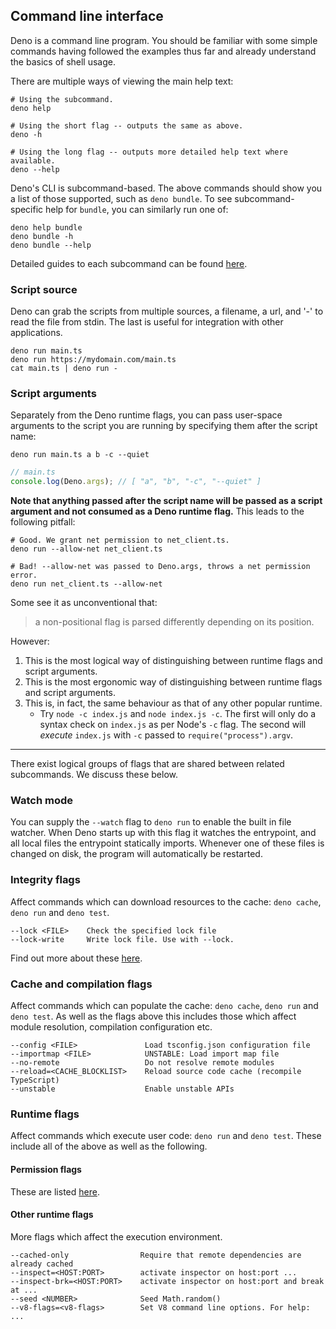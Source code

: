<!-- L1..1
## Command line interface
-->

## Command line interface

<!-- L3..5
Deno is a command line program. You should be familiar with some simple commands
having followed the examples thus far and already understand the basics of shell
usage.
-->

Deno is a command line program. You should be familiar with some simple commands
having followed the examples thus far and already understand the basics of shell
usage.

<!-- L7..7
There are multiple ways of viewing the main help text:
-->

There are multiple ways of viewing the main help text:

<!-- L9..18
```shell
# Using the subcommand.
deno help

# Using the short flag -- outputs the same as above.
deno -h

# Using the long flag -- outputs more detailed help text where available.
deno --help
```
-->

```shell
# Using the subcommand.
deno help

# Using the short flag -- outputs the same as above.
deno -h

# Using the long flag -- outputs more detailed help text where available.
deno --help
```

<!-- L20..22
Deno's CLI is subcommand-based. The above commands should show you a list of
those supported, such as `deno bundle`. To see subcommand-specific help for
`bundle`, you can similarly run one of:
-->

Deno's CLI is subcommand-based. The above commands should show you a list of
those supported, such as `deno bundle`. To see subcommand-specific help for
`bundle`, you can similarly run one of:

<!-- L24..28
```shell
deno help bundle
deno bundle -h
deno bundle --help
```
-->

```shell
deno help bundle
deno bundle -h
deno bundle --help
```

<!-- L30..30
Detailed guides to each subcommand can be found [here](../tools.md).
-->

Detailed guides to each subcommand can be found [here](../tools.md).

<!-- L32..32
### Script source
-->

### Script source

<!-- L34..36
Deno can grab the scripts from multiple sources, a filename, a url, and '-' to
read the file from stdin. The last is useful for integration with other
applications.
-->

Deno can grab the scripts from multiple sources, a filename, a url, and '-' to
read the file from stdin. The last is useful for integration with other
applications.

<!-- L38..42
```shell
deno run main.ts
deno run https://mydomain.com/main.ts
cat main.ts | deno run -
```
-->

```shell
deno run main.ts
deno run https://mydomain.com/main.ts
cat main.ts | deno run -
```

<!-- L44..44
### Script arguments
-->

### Script arguments

<!-- L46..47
Separately from the Deno runtime flags, you can pass user-space arguments to the
script you are running by specifying them after the script name:
-->

Separately from the Deno runtime flags, you can pass user-space arguments to the
script you are running by specifying them after the script name:

<!-- L49..51
```shell
deno run main.ts a b -c --quiet
```
-->

```shell
deno run main.ts a b -c --quiet
```

<!-- L53..56
```ts
// main.ts
console.log(Deno.args); // [ "a", "b", "-c", "--quiet" ]
```
-->

```ts
// main.ts
console.log(Deno.args); // [ "a", "b", "-c", "--quiet" ]
```

<!-- L58..60
**Note that anything passed after the script name will be passed as a script
argument and not consumed as a Deno runtime flag.** This leads to the following
pitfall:
-->

**Note that anything passed after the script name will be passed as a script
argument and not consumed as a Deno runtime flag.** This leads to the following
pitfall:

<!-- L62..68
```shell
# Good. We grant net permission to net_client.ts.
deno run --allow-net net_client.ts

# Bad! --allow-net was passed to Deno.args, throws a net permission error.
deno run net_client.ts --allow-net
```
-->

```shell
# Good. We grant net permission to net_client.ts.
deno run --allow-net net_client.ts

# Bad! --allow-net was passed to Deno.args, throws a net permission error.
deno run net_client.ts --allow-net
```

<!-- L70..70
Some see it as unconventional that:
-->

Some see it as unconventional that:

<!-- L72..72
> a non-positional flag is parsed differently depending on its position.
-->

> a non-positional flag is parsed differently depending on its position.

<!-- L74..74
However:
-->

However:

<!-- L76..83
1. This is the most logical way of distinguishing between runtime flags and
   script arguments.
2. This is the most ergonomic way of distinguishing between runtime flags and
   script arguments.
3. This is, in fact, the same behaviour as that of any other popular runtime.
   - Try `node -c index.js` and `node index.js -c`. The first will only do a
     syntax check on `index.js` as per Node's `-c` flag. The second will
     _execute_ `index.js` with `-c` passed to `require("process").argv`.
-->

1. This is the most logical way of distinguishing between runtime flags and
   script arguments.
2. This is the most ergonomic way of distinguishing between runtime flags and
   script arguments.
3. This is, in fact, the same behaviour as that of any other popular runtime.
   - Try `node -c index.js` and `node index.js -c`. The first will only do a
     syntax check on `index.js` as per Node's `-c` flag. The second will
     _execute_ `index.js` with `-c` passed to `require("process").argv`.

<!-- L85..85
---
-->

---

<!-- L87..88
There exist logical groups of flags that are shared between related subcommands.
We discuss these below.
-->

There exist logical groups of flags that are shared between related subcommands.
We discuss these below.

<!-- L90..90
### Watch mode
-->

### Watch mode

<!-- L92..95
You can supply the `--watch` flag to `deno run` to enable the built in file
watcher. When Deno starts up with this flag it watches the entrypoint, and all
local files the entrypoint statically imports. Whenever one of these files is
changed on disk, the program will automatically be restarted.
-->

You can supply the `--watch` flag to `deno run` to enable the built in file
watcher. When Deno starts up with this flag it watches the entrypoint, and all
local files the entrypoint statically imports. Whenever one of these files is
changed on disk, the program will automatically be restarted.

<!-- L97..97
### Integrity flags
-->

### Integrity flags

<!-- L99..100
Affect commands which can download resources to the cache: `deno cache`,
`deno run` and `deno test`.
-->

Affect commands which can download resources to the cache: `deno cache`,
`deno run` and `deno test`.

<!-- L102..105
```
--lock <FILE>    Check the specified lock file
--lock-write     Write lock file. Use with --lock.
```
-->

```
--lock <FILE>    Check the specified lock file
--lock-write     Write lock file. Use with --lock.
```

<!-- L107..108
Find out more about these
[here](../linking_to_external_code/integrity_checking.md).
-->

Find out more about these
[here](../linking_to_external_code/integrity_checking.md).

<!-- L110..110
### Cache and compilation flags
-->

### Cache and compilation flags

<!-- L112..114
Affect commands which can populate the cache: `deno cache`, `deno run` and
`deno test`. As well as the flags above this includes those which affect module
resolution, compilation configuration etc.
-->

Affect commands which can populate the cache: `deno cache`, `deno run` and
`deno test`. As well as the flags above this includes those which affect module
resolution, compilation configuration etc.

<!-- L116..122
```
--config <FILE>               Load tsconfig.json configuration file
--importmap <FILE>            UNSTABLE: Load import map file
--no-remote                   Do not resolve remote modules
--reload=<CACHE_BLOCKLIST>    Reload source code cache (recompile TypeScript)
--unstable                    Enable unstable APIs
```
-->

```
--config <FILE>               Load tsconfig.json configuration file
--importmap <FILE>            UNSTABLE: Load import map file
--no-remote                   Do not resolve remote modules
--reload=<CACHE_BLOCKLIST>    Reload source code cache (recompile TypeScript)
--unstable                    Enable unstable APIs
```

<!-- L124..124
### Runtime flags
-->

### Runtime flags

<!-- L126..127
Affect commands which execute user code: `deno run` and `deno test`. These
include all of the above as well as the following.
-->

Affect commands which execute user code: `deno run` and `deno test`. These
include all of the above as well as the following.

<!-- L129..129
#### Permission flags
-->

#### Permission flags

<!-- L131..131
These are listed [here](./permissions.md#permissions-list).
-->

These are listed [here](./permissions.md#permissions-list).

<!-- L133..133
#### Other runtime flags
-->

#### Other runtime flags

<!-- L135..135
More flags which affect the execution environment.
-->

More flags which affect the execution environment.

<!-- L137..143
```
--cached-only                Require that remote dependencies are already cached
--inspect=<HOST:PORT>        activate inspector on host:port ...
--inspect-brk=<HOST:PORT>    activate inspector on host:port and break at ...
--seed <NUMBER>              Seed Math.random()
--v8-flags=<v8-flags>        Set V8 command line options. For help: ...
```
-->

```
--cached-only                Require that remote dependencies are already cached
--inspect=<HOST:PORT>        activate inspector on host:port ...
--inspect-brk=<HOST:PORT>    activate inspector on host:port and break at ...
--seed <NUMBER>              Seed Math.random()
--v8-flags=<v8-flags>        Set V8 command line options. For help: ...
```
